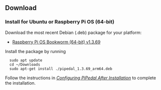 ## Download

### Install for Ubuntu or Raspberry Pi OS (64-bit)

Download the most recent Debian (.deb) package for your platform:

- <a href="https://github.com/rerdavies/pipedal/releases/download/v1.3.69/pipedal_1.3.69_arm64.deb">Raspberry Pi OS Bookworm (64-bit) v1.3.69</a>


Install the package by running 

```
  sudo apt update
  cd ~/Downloads  
  sudo apt-get install ./pipedal_1.3.69_arm64.deb
```

Follow the instructions in [_Configuring PiPedal After Installation_](https://rerdavies.github.io/pipedal/Configuring.html) to complete the installation.
